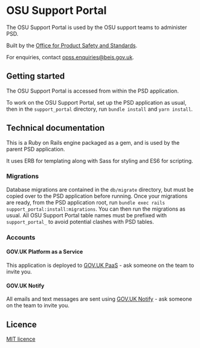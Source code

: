 # OSU Support Portal

The OSU Support Portal is used by the OSU support teams to administer PSD.

Built by the [Office for Product Safety and Standards](https://www.gov.uk/government/organisations/office-for-product-safety-and-standards).

For enquiries, contact [opss.enquiries@beis.gov.uk](mailto:opss.enquiries@beis.gov.uk).

## Getting started

The OSU Support Portal is accessed from within the PSD application.

To work on the OSU Support Portal, set up the PSD application as usual, then in the `support_portal` directory, run `bundle install` and `yarn install`.

## Technical documentation

This is a Ruby on Rails engine packaged as a gem, and is used by the parent PSD application.

It uses ERB for templating along with Sass for styling and ES6 for scripting.

### Migrations

Database migrations are contained in the `db/migrate` directory, but must be copied over to the PSD application before running.
Once your migrations are ready, from the PSD application root, run `bundle exec rails support_portal:install:migrations`.
You can then run the migrations as usual. All OSU Support Portal table names must be prefixed with `support_portal_` to avoid potential clashes
with PSD tables.

### Accounts

#### GOV.UK Platform as a Service

This application is deployed to [GOV.UK PaaS](https://admin.london.cloud.service.gov.uk/) - ask someone on the team to invite you.

#### GOV.UK Notify

All emails and text messages are sent using [GOV.UK Notify](https://www.notifications.service.gov.uk) - ask someone on the team to invite you.

## Licence

[MIT licence](../LICENSE)
